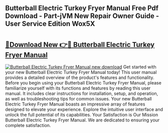 ## Butterball Electric Turkey Fryer Manual Free Pdf Download - Part-jVM New Repair Owner Guide - User Service Edition Wox5X

# <h2><a href="http://bc36712.oget.top/?id=Butterball+Electric+Turkey+Fryer+Manual">🔗Download New 👉🔴 Butterball Electric Turkey Fryer Manual</a></h2>

[![Butterball Electric Turkey Fryer Manual new download](https://i.imgur.com/5g1atiW.png)](http://bc36712.oget.top/?id=Butterball+Electric+Turkey+Fryer+Manual)
Get started with your new Butterball Electric Turkey Fryer Manual today! This user manual provides a detailed overview of the product's features and functionality. Before you begin using your Butterball Electric Turkey Fryer Manual, please familiarize yourself with its functions and features by reading this user manual. It includes clear instructions for installation, setup, and operation, as well as troubleshooting tips for common issues. Your new Butterball Electric Turkey Fryer Manual boasts an impressive array of features designed to elevate your experience. Explore the intuitive user interface and unlock the full potential of its capabilities. Your Satisfaction is Our Mission Butterball Electric Turkey Fryer Manual. We are dedicated to ensuring your complete satisfaction.
